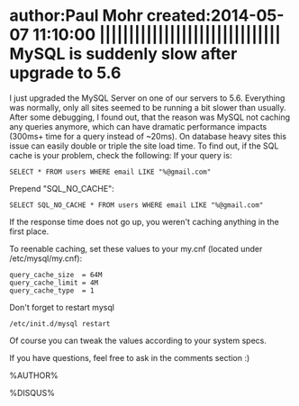author:Paul Mohr
created:2014-05-07 11:10:00
|||||||||||||||||||||||||||||||
MySQL is suddenly slow after upgrade to 5.6
===========================================

I just upgraded the MySQL Server on one of our servers to 5.6. Everything was normally, only all sites seemed to be running a bit slower than usually.
After some debugging, I found out, that the reason was MySQL not caching any queries anymore, which can have dramatic performance impacts (300ms+ time for a query instead of ~20ms). On database heavy sites this issue can easily double or triple the site load time.
To find out, if the SQL cache is your problem, check the following:
If your query is:

    SELECT * FROM users WHERE email LIKE "%@gmail.com"
    
Prepend "SQL_NO_CACHE":

    SELECT SQL_NO_CACHE * FROM users WHERE email LIKE "%@gmail.com"

If the response time does not go up, you weren't caching anything in the first place.

To reenable caching, set these values to your my.cnf (located under /etc/mysql/my.cnf):

    query_cache_size  = 64M
    query_cache_limit = 4M
    query_cache_type  = 1

Don't forget to restart mysql

    /etc/init.d/mysql restart

Of course you can tweak the values according to your system specs.

If you have questions, feel free to ask in the comments section :)

%AUTHOR%

%DISQUS%
